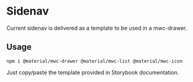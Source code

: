 # Sidenav

Current sidenav is delivered as a template to be used in a mwc-drawer.

## Usage

```
npm i @material/mwc-drawer @material/mwc-list @material/mwc-icon
```

Just copy/paste the template provided in Storybook documentation.
